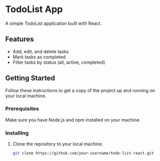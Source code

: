 # TodoList App

A simple TodoList application built with React.

## Features

- Add, edit, and delete tasks
- Mark tasks as completed
- Filter tasks by status (all, active, completed)

## Getting Started

Follow these instructions to get a copy of the project up and running on your local machine.

### Prerequisites

Make sure you have Node.js and npm installed on your machine.

### Installing

1. Clone the repository to your local machine.

   ```bash
   git clone https://github.com/your-username/todo-list-react.git
